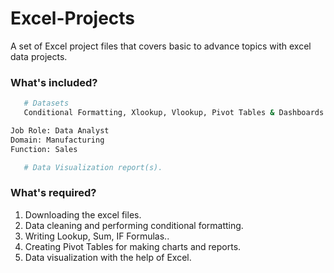 # Excel-Projects

A set of Excel project files that covers basic to advance topics with excel data projects.

### What's included?
```bash
   # Datasets
   Conditional Formatting, Xlookup, Vlookup, Pivot Tables & Dashboards.

Job Role: Data Analyst
Domain: Manufacturing
Function: Sales

   # Data Visualization report(s).
```

### What's required?
1. Downloading the excel files.
2. Data cleaning and performing conditional formatting.
3. Writing Lookup, Sum, IF Formulas..
4. Creating Pivot Tables for making charts and reports.
5. Data visualization with the help of Excel.
